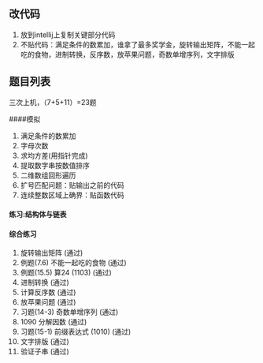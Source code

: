 
## 改代码

1. 放到intellij上复制关键部分代码
2. 不贴代码：满足条件的数累加，谁拿了最多奖学金，旋转输出矩阵，不能一起吃的食物，进制转换，反序数，放苹果问题，奇数单增序列，文字排版

## 题目列表

三次上机，（7+5+11）=23题

####模拟 


1. 满足条件的数累加
2. 字母次数
3. 求均方差(用指针完成)
4. 提取数字串按数值排序
5. 二维数组回形遍历
6. 扩号匹配问题：贴输出之前的代码
7. 连续整数区域上确界：贴函数代码

#### 练习:结构体与链表 


#### 综合练习

1. 旋转输出矩阵 (通过)
2. 例题(7.6) 不能一起吃的食物 (通过)
3. 例题(15.5) 算24 (1103) (通过)
4. 进制转换 (通过)
5. 计算反序数 (通过)
6. 放苹果问题 (通过)
7. 习题(14-3) 奇数单增序列 (通过)
8. 1090 分解因数 (通过)
9. 习题(15-1) 前缀表达式 (1010) (通过)
10. 文字排版 (通过)
11. 验证子串 (通过)
